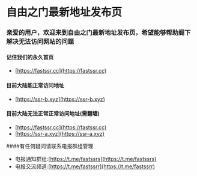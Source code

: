 # 自由之门最新地址发布页

### 亲爱的用户，欢迎来到自由之门最新地址发布页，希望能够帮助阁下解决无法访问网站的问题

#### 记住我们的永久首页
* [https://fastssr.cc](https://fastssr.cc)

#### 目前大陆能正常访问地址


* [https://ssr-b.xyz](https://ssr-b.xyz)

#### 目前大陆无法正常正常访问地址(需翻墙)
* [https://fastssr.cc](https://fastssr.cc)
* [https://ssr-a.xyz](https://ssr-a.xyz)

####有任何疑问请联系电报群组管理
* 电报通知群组:[https://t.me/fastssrs](https://t.me/fastssrs)
* 电报交流频道:[https://t.me/fastssrr](https://t.me/fastssrr)
